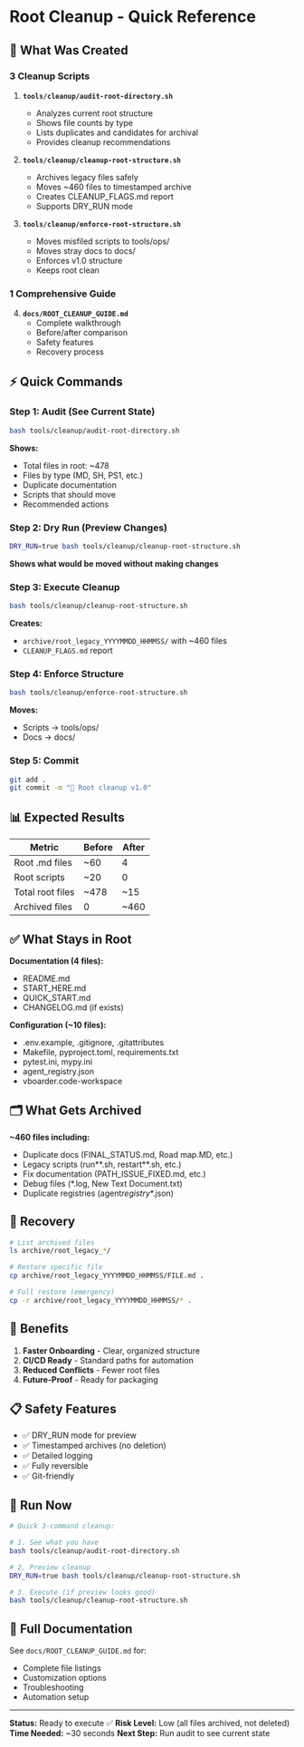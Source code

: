 # Root Cleanup - Quick Reference

## 🎯 What Was Created

### 3 Cleanup Scripts

1. **`tools/cleanup/audit-root-directory.sh`**

   - Analyzes current root structure
   - Shows file counts by type
   - Lists duplicates and candidates for archival
   - Provides cleanup recommendations

2. **`tools/cleanup/cleanup-root-structure.sh`**

   - Archives legacy files safely
   - Moves ~460 files to timestamped archive
   - Creates CLEANUP_FLAGS.md report
   - Supports DRY_RUN mode

3. **`tools/cleanup/enforce-root-structure.sh`**
   - Moves misfiled scripts to tools/ops/
   - Moves stray docs to docs/
   - Enforces v1.0 structure
   - Keeps root clean

### 1 Comprehensive Guide

4. **`docs/ROOT_CLEANUP_GUIDE.md`**
   - Complete walkthrough
   - Before/after comparison
   - Safety features
   - Recovery process

## ⚡ Quick Commands

### Step 1: Audit (See Current State)

```bash
bash tools/cleanup/audit-root-directory.sh
```

**Shows:**

- Total files in root: ~478
- Files by type (MD, SH, PS1, etc.)
- Duplicate documentation
- Scripts that should move
- Recommended actions

### Step 2: Dry Run (Preview Changes)

```bash
DRY_RUN=true bash tools/cleanup/cleanup-root-structure.sh
```

**Shows what would be moved without making changes**

### Step 3: Execute Cleanup

```bash
bash tools/cleanup/cleanup-root-structure.sh
```

**Creates:**

- `archive/root_legacy_YYYYMMDD_HHMMSS/` with ~460 files
- `CLEANUP_FLAGS.md` report

### Step 4: Enforce Structure

```bash
bash tools/cleanup/enforce-root-structure.sh
```

**Moves:**

- Scripts → tools/ops/
- Docs → docs/

### Step 5: Commit

```bash
git add .
git commit -m "🧹 Root cleanup v1.0"
```

## 📊 Expected Results

| Metric           | Before | After |
| ---------------- | ------ | ----- |
| Root .md files   | ~60    | 4     |
| Root scripts     | ~20    | 0     |
| Total root files | ~478   | ~15   |
| Archived files   | 0      | ~460  |

## ✅ What Stays in Root

**Documentation (4 files):**

- README.md
- START_HERE.md
- QUICK_START.md
- CHANGELOG.md (if exists)

**Configuration (~10 files):**

- .env.example, .gitignore, .gitattributes
- Makefile, pyproject.toml, requirements.txt
- pytest.ini, mypy.ini
- agent_registry.json
- vboarder.code-workspace

## 🗂️ What Gets Archived

**~460 files including:**

- Duplicate docs (FINAL_STATUS.md, Road map.MD, etc.)
- Legacy scripts (run*\*.sh, restart*\*.sh, etc.)
- Fix documentation (PATH_ISSUE_FIXED.md, etc.)
- Debug files (\*.log, New Text Document.txt)
- Duplicate registries (agent*registry*\*.json)

## 🔄 Recovery

```bash
# List archived files
ls archive/root_legacy_*/

# Restore specific file
cp archive/root_legacy_YYYYMMDD_HHMMSS/FILE.md .

# Full restore (emergency)
cp -r archive/root_legacy_YYYYMMDD_HHMMSS/* .
```

## 🎁 Benefits

1. **Faster Onboarding** - Clear, organized structure
2. **CI/CD Ready** - Standard paths for automation
3. **Reduced Conflicts** - Fewer root files
4. **Future-Proof** - Ready for packaging

## 📋 Safety Features

- ✅ DRY_RUN mode for preview
- ✅ Timestamped archives (no deletion)
- ✅ Detailed logging
- ✅ Fully reversible
- ✅ Git-friendly

## 🚀 Run Now

```bash
# Quick 3-command cleanup:

# 1. See what you have
bash tools/cleanup/audit-root-directory.sh

# 2. Preview cleanup
DRY_RUN=true bash tools/cleanup/cleanup-root-structure.sh

# 3. Execute (if preview looks good)
bash tools/cleanup/cleanup-root-structure.sh
```

## 📖 Full Documentation

See `docs/ROOT_CLEANUP_GUIDE.md` for:

- Complete file listings
- Customization options
- Troubleshooting
- Automation setup

---

**Status:** Ready to execute ✅
**Risk Level:** Low (all files archived, not deleted)
**Time Needed:** ~30 seconds
**Next Step:** Run audit to see current state
